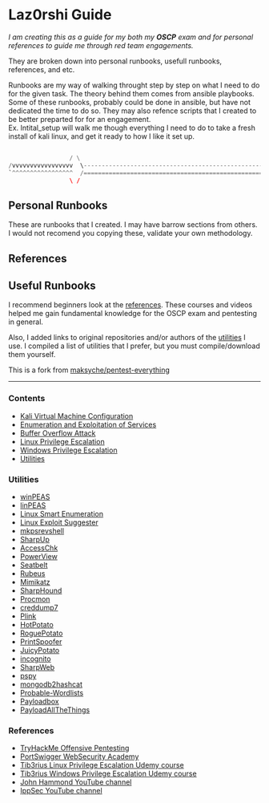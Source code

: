 # Laz0rshi Guide

_I am creating this as a guide for my both my **OSCP** exam and for personal references to guide me through red team engagements._

They are broken down into personal runbooks, usefull runbooks, references, and etc.

Runbooks are my way of walking throught step by step on what I need to do for the given task. The theory behind them comes from ansible playbooks.  Some of these runbooks, probably could be done in ansible, but have not dedicated the time to do so.  They may also refence scripts that I created to be better preparted for for an engagement.  
Ex. Intital_setup will walk me though everything I need to do to take a fresh install of kali linux, and get it ready to how I like it set up.  

``` python

                 / \
/vvvvvvvvvvvvvvvvv  \------------------------------------------------------------,
`^^^^^^^^^^^^^^^^^  /==========================================================="
                 \ /
```

## Personal Runbooks

These are runbooks that I created.  I may have barrow sections from others.  I would not recomend you copying these, validate your own methodology.  

## References

## Useful Runbooks


I recommend beginners look at the [references](#references). These courses and videos helped me gain fundamental knowledge for the OSCP exam and pentesting in general.

Also, I added links to original repositories and/or authors of the [utilities](#utilities) I use. I compiled a list of utilities that I prefer, but you must compile/download them yourself.

This is a fork from [maksyche/pentest-everything](#https://github.com/maksyche/pentest-everything)





---
### Contents
- [Kali Virtual Machine Configuration](/vm_config/README.md)
- [Enumeration and Exploitation of Services](/enum_and_exploit/README.md)
- [Buffer Overflow Attack](/buffer_overflow/README.md)
- [Linux Privilege Escalation](/privesc/linux/README.md)
- [Windows Privilege Escalation](/privesc/windows/README.md)
- [Utilities](/utils/README.md)

### Utilities
- [winPEAS](https://github.com/carlospolop/privilege-escalation-awesome-scripts-suite/tree/master/winPEAS)
- [linPEAS](https://github.com/carlospolop/privilege-escalation-awesome-scripts-suite/tree/master/linPEAS)
- [Linux Smart Enumeration](https://github.com/diego-treitos/linux-smart-enumeration)
- [Linux Exploit Suggester](https://github.com/mzet-/linux-exploit-suggester)
- [mkpsrevshell](https://gist.github.com/tothi/ab288fb523a4b32b51a53e542d40fe58)
- [SharpUp](https://github.com/GhostPack/SharpUp)
- [AccessChk](https://docs.microsoft.com/en-us/sysinternals/downloads/accesschk)
- [PowerView](https://github.com/PowerShellMafia/PowerSploit/tree/master/Recon)
- [Seatbelt](https://github.com/GhostPack/Seatbelt)
- [Rubeus](https://github.com/GhostPack/Rubeus)
- [Mimikatz](https://github.com/gentilkiwi/mimikatz)
- [SharpHound](https://github.com/BloodHoundAD/SharpHound3)
- [Procmon](https://docs.microsoft.com/en-us/sysinternals/downloads/procmon)
- [creddump7](https://github.com/CiscoCXSecurity/creddump7)
- [Plink](https://www.chiark.greenend.org.uk/~sgtatham/putty/latest.html)
- [HotPotato](https://github.com/foxglovesec/Potato)
- [RoguePotato](https://github.com/antonioCoco/RoguePotato)
- [PrintSpoofer](https://github.com/itm4n/PrintSpoofer)
- [JuicyPotato](https://github.com/ohpe/juicy-potato)
- [incognito](https://github.com/FSecureLABS/incognito)
- [SharpWeb](https://github.com/djhohnstein/SharpWeb)
- [pspy](https://github.com/DominicBreuker/pspy)
- [mongodb2hashcat](https://github.com/philsmd/mongodb2hashcat)
- [Probable-Wordlists](https://github.com/berzerk0/Probable-Wordlists)
- [Payloadbox](https://github.com/payloadbox)
- [PayloadAllTheThings](https://github.com/swisskyrepo/PayloadsAllTheThings)

### References
- [TryHackMe Offensive Pentesting](https://tryhackme.com/path/outline/pentesting)
- [PortSwigger WebSecurity Academy](https://portswigger.net/web-security)
- [Tib3rius Linux Privilege Escalation Udemy course](https://www.udemy.com/course/linux-privilege-escalation/)
- [Tib3rius Windows Privilege Escalation Udemy course](https://www.udemy.com/course/windows-privilege-escalation/)
- [John Hammond YouTube channel](https://www.youtube.com/channel/UCVeW9qkBjo3zosnqUbG7CFw)
- [IppSec YouTube channel](https://www.youtube.com/channel/UCa6eh7gCkpPo5XXUDfygQQA)
